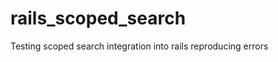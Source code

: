 rails_scoped_search
===================

Testing scoped search integration into rails reproducing errors